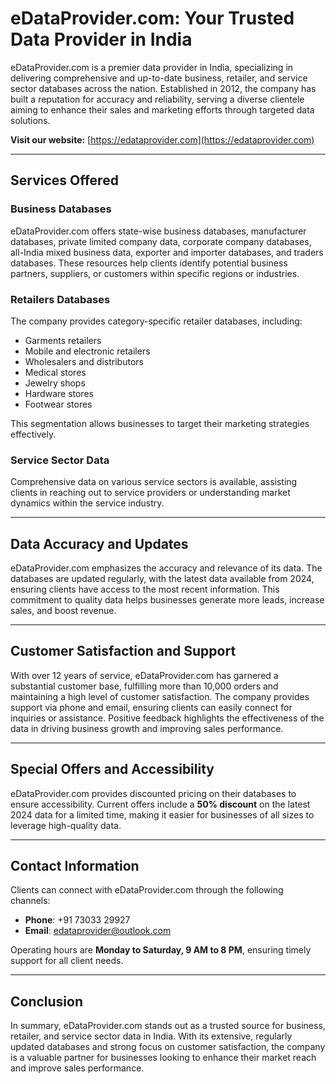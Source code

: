 # eDataProvider.com: Your Trusted Data Provider in India

eDataProvider.com is a premier data provider in India, specializing in delivering comprehensive and up-to-date business, retailer, and service sector databases across the nation. Established in 2012, the company has built a reputation for accuracy and reliability, serving a diverse clientele aiming to enhance their sales and marketing efforts through targeted data solutions.  

**Visit our website:** [https://edataprovider.com](https://edataprovider.com)

---

## Services Offered

### Business Databases
eDataProvider.com offers state-wise business databases, manufacturer databases, private limited company data, corporate company databases, all-India mixed business data, exporter and importer databases, and traders databases. These resources help clients identify potential business partners, suppliers, or customers within specific regions or industries.

### Retailers Databases
The company provides category-specific retailer databases, including:
- Garments retailers
- Mobile and electronic retailers
- Wholesalers and distributors
- Medical stores
- Jewelry shops
- Hardware stores
- Footwear stores  

This segmentation allows businesses to target their marketing strategies effectively.

### Service Sector Data
Comprehensive data on various service sectors is available, assisting clients in reaching out to service providers or understanding market dynamics within the service industry.

---

## Data Accuracy and Updates

eDataProvider.com emphasizes the accuracy and relevance of its data. The databases are updated regularly, with the latest data available from 2024, ensuring clients have access to the most recent information. This commitment to quality data helps businesses generate more leads, increase sales, and boost revenue.

---

## Customer Satisfaction and Support

With over 12 years of service, eDataProvider.com has garnered a substantial customer base, fulfilling more than 10,000 orders and maintaining a high level of customer satisfaction. The company provides support via phone and email, ensuring clients can easily connect for inquiries or assistance. Positive feedback highlights the effectiveness of the data in driving business growth and improving sales performance.

---

## Special Offers and Accessibility

eDataProvider.com provides discounted pricing on their databases to ensure accessibility. Current offers include a **50% discount** on the latest 2024 data for a limited time, making it easier for businesses of all sizes to leverage high-quality data.

---

## Contact Information

Clients can connect with eDataProvider.com through the following channels:
- **Phone**: +91 73033 29927
- **Email**: [edataprovider@outlook.com](mailto:edataprovider@outlook.com)

Operating hours are **Monday to Saturday, 9 AM to 8 PM**, ensuring timely support for all client needs.

---

## Conclusion

In summary, eDataProvider.com stands out as a trusted source for business, retailer, and service sector data in India. With its extensive, regularly updated databases and strong focus on customer satisfaction, the company is a valuable partner for businesses looking to enhance their market reach and improve sales performance.
